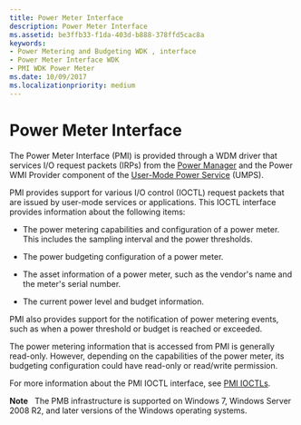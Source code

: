 ```yaml
---
title: Power Meter Interface
description: Power Meter Interface
ms.assetid: be3ffb33-f1da-403d-b888-378ffd5cac8a
keywords:
- Power Metering and Budgeting WDK , interface
- Power Meter Interface WDK
- PMI WDK Power Meter
ms.date: 10/09/2017
ms.localizationpriority: medium
---
```


# Power Meter Interface


The Power Meter Interface (PMI) is provided through a WDM driver that services I/O request packets (IRPs) from the [Power Manager](../kernel/power-manager.md) and the Power WMI Provider component of the [User-Mode Power Service](user-mode-power-service.md) (UMPS).

PMI provides support for various I/O control (IOCTL) request packets that are issued by user-mode services or applications. This IOCTL interface provides information about the following items:

-   The power metering capabilities and configuration of a power meter. This includes the sampling interval and the power thresholds.

-   The power budgeting configuration of a power meter.

-   The asset information of a power meter, such as the vendor's name and the meter's serial number.

-   The current power level and budget information.

PMI also provides support for the notification of power metering events, such as when a power threshold or budget is reached or exceeded.

The power metering information that is accessed from PMI is generally read-only. However, depending on the capabilities of the power meter, its budgeting configuration could have read-only or read/write permission.

For more information about the PMI IOCTL interface, see [PMI IOCTLs](/windows-hardware/drivers/ddi/pmi/index).

 
**Note**   The PMB infrastructure is supported on Windows 7, Windows Server 2008 R2, and later versions of the Windows operating systems.


